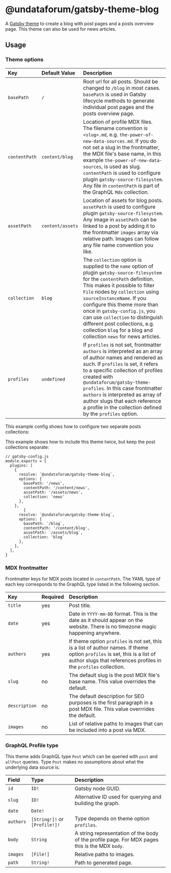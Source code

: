 # @undataforum/gatsby-theme-blog

A [Gatsby theme](https://www.gatsbyjs.org/docs/themes/) to create a blog with post pages and a posts overview page. This theme can also be used for news articles.

## Usage

### Theme options

| Key           | Default Value    | Description                                                                                                                                                                                                                                                                                                                                                                                                                                |
| :------------ | :--------------- | :----------------------------------------------------------------------------------------------------------------------------------------------------------------------------------------------------------------------------------------------------------------------------------------------------------------------------------------------------------------------------------------------------------------------------------------- |
| `basePath`    | `/`              | Root url for all posts. Should be changed to `/blog` in most cases. `basePath` is used in Gatsby lifecycle methods to generate individual post pages and the posts overview page.                                                                                                                                                                                                                                                          |
| `contentPath` | `content/blog`   | Location of profile MDX files. The filename convention is `<slug>.md`, e.g. `the-power-of-new-data-sources.md`. If you do not set a slug in the frontmatter, the MDX file's base name, in this example `the-power-of-new-data-sources`, is used as slug. `contentPath` is used to configure plugin `gatsby-source-filesystem`. Any file in `contentPath` is part of the GraphQL `Mdx` collection.                                          |
| `assetPath`   | `content/assets` | Location of assets for blog posts. `assetPath` is used to configure plugin `gatsby-source-filesystem`. Any image in `assetPath` can be linked to a post by adding it to the frontmatter `images` array via relative path. Images can follow any file name convention you like.                                                                                                                                                             |
| `collection`  | `blog`           | The `collection` option is supplied to the `name` option of plugin `gatsby-source-filesystem` for the `contentPath` definition. This makes it possible to filter `File` nodes by `collection` using `sourceInstanceName`. If you configure this theme more than once in `gatsby-config.js`, you can use `collection` to distinguish different post collections, e.g. collection `blog` for a blog and collection `news` for news articles. |
| `profiles`    | `undefined`      | If `profiles` is not set, frontmatter `authors` is interpreted as an array of author names and rendered as such. If `profiles` is set, it refers to a specific collection of profiles created with `@undataforum/gatsby-theme-profiles`. In this case frontmatter `authors` is interpreted as array of author slugs that each reference a profile in the collection defined by the `profiles` option.                                      |

This example config shows how to configure two separate posts collections:

This example shows how to include this theme twice, but keep the post collections separate:

```
// gatsby-config.js
module.exports = {
  plugins: [
    {
      resolve: `@undataforum/gatsby-theme-blog`,
      options: {
        basePath: '/news',
        contentPath: '/content/news',
        assetPath: '/assets/news',
        collection: 'news'
      },
    },
        {
      resolve: `@undataforum/gatsby-theme-blog`,
      options: {
        basePath: `/blog`,
        contentPath: '/content/blog',
        assetPath: `/assets/blog`,
        collection: 'blog`
      },
    },
  ],
}
```

### MDX frontmatter

Frontmatter keys for MDX posts located in `contentPath`. The YAML type of
each key corresponds to the GraphQL type listed in the following section.

| Key           | Required | Description                                                                                                                                                                                     |
| :------------ | :------- | :---------------------------------------------------------------------------------------------------------------------------------------------------------------------------------------------- |
| `title`       | yes      | Post title.                                                                                                                                                                                     |
| `date`        | yes      | Date in `YYYY-mm-DD` format. This is the date as it should appear on the website. There is no timezone magic happening anywhere.                                                                |
| `authors`     | yes      | If theme option `profiles` is not set, this is a list of author names. If theme option `profiles` is set, this is a list of author slugs that references profiles in the `profiles` collection. |
| `slug`        | no       | The default slug is the post MDX file's base name. This value overrides the default.                                                                                                            |
| `description` | no       | The default description for SEO purposes is the first paragraph in a post MDX file. This value overrrides the default.                                                                          |
| `images`      | no       | List of relative paths to images that can be included into a post via MDX.                                                                                                                      |

### GraphQL Profile type

This theme adds GraphQL type `Post` which can be queried with `post` and
`allPost` queries. Type `Post` makes no assumptions about what the underlying data
source is.

| Field     | Type                          | Description                                                                                    |
| :-------- | :---------------------------- | :--------------------------------------------------------------------------------------------- |
| `id`      | `ID!`                         | Gatsby node GUID.                                                                              |
| `slug`    | `ID!`                         | Alternative ID used for querying and building the graph.                                       |
| `date`    | `Date!`                       |                                                                                                |
| `authors` | `[String!]!` or `[Profile!]!` | Type depends on theme option `profiles`.                                                       |
| `body`    | `String`                      | A string representation of the body of the profile page. For MDX pages this is the MDX `body`. |
| `images`  | `[File!]`                     | Relative paths to images.                                                                      |
| `path`    | `String!`                     | Path to generated page.                                                                        |
